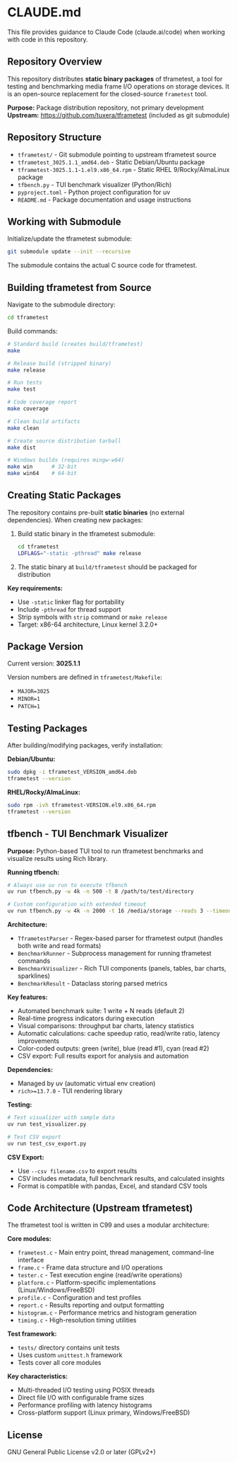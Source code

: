 # CLAUDE.md

This file provides guidance to Claude Code (claude.ai/code) when working with code in this repository.

## Repository Overview

This repository distributes **static binary packages** of tframetest, a tool for testing and benchmarking media frame I/O operations on storage devices. It is an open-source replacement for the closed-source `frametest` tool.

**Purpose:** Package distribution repository, not primary development
**Upstream:** https://github.com/tuxera/tframetest (included as git submodule)

## Repository Structure

- `tframetest/` - Git submodule pointing to upstream tframetest source
- `tframetest_3025.1.1_amd64.deb` - Static Debian/Ubuntu package
- `tframetest-3025.1.1-1.el9.x86_64.rpm` - Static RHEL 9/Rocky/AlmaLinux package
- `tfbench.py` - TUI benchmark visualizer (Python/Rich)
- `pyproject.toml` - Python project configuration for uv
- `README.md` - Package documentation and usage instructions

## Working with Submodule

Initialize/update the tframetest submodule:
```bash
git submodule update --init --recursive
```

The submodule contains the actual C source code for tframetest.

## Building tframetest from Source

Navigate to the submodule directory:
```bash
cd tframetest
```

Build commands:
```bash
# Standard build (creates build/tframetest)
make

# Release build (stripped binary)
make release

# Run tests
make test

# Code coverage report
make coverage

# Clean build artifacts
make clean

# Create source distribution tarball
make dist

# Windows builds (requires mingw-w64)
make win      # 32-bit
make win64    # 64-bit
```

## Creating Static Packages

The repository contains pre-built **static binaries** (no external dependencies). When creating new packages:

1. Build static binary in the tframetest submodule:
   ```bash
   cd tframetest
   LDFLAGS="-static -pthread" make release
   ```

2. The static binary at `build/tframetest` should be packaged for distribution

**Key requirements:**
- Use `-static` linker flag for portability
- Include `-pthread` for thread support
- Strip symbols with `strip` command or `make release`
- Target: x86-64 architecture, Linux kernel 3.2.0+

## Package Version

Current version: **3025.1.1**

Version numbers are defined in `tframetest/Makefile`:
- `MAJOR=3025`
- `MINOR=1`
- `PATCH=1`

## Testing Packages

After building/modifying packages, verify installation:

**Debian/Ubuntu:**
```bash
sudo dpkg -i tframetest_VERSION_amd64.deb
tframetest --version
```

**RHEL/Rocky/AlmaLinux:**
```bash
sudo rpm -ivh tframetest-VERSION.el9.x86_64.rpm
tframetest --version
```

## tfbench - TUI Benchmark Visualizer

**Purpose:** Python-based TUI tool to run tframetest benchmarks and visualize results using Rich library.

**Running tfbench:**
```bash
# Always use uv run to execute tfbench
uv run tfbench.py -w 4k -n 500 -t 8 /path/to/test/directory

# Custom configuration with extended timeout
uv run tfbench.py -w 4k -n 2000 -t 16 /media/storage --reads 3 --timeout 3600
```

**Architecture:**
- `TframetestParser` - Regex-based parser for tframetest output (handles both write and read formats)
- `BenchmarkRunner` - Subprocess management for running tframetest commands
- `BenchmarkVisualizer` - Rich TUI components (panels, tables, bar charts, sparklines)
- `BenchmarkResult` - Dataclass storing parsed metrics

**Key features:**
- Automated benchmark suite: 1 write + N reads (default 2)
- Real-time progress indicators during execution
- Visual comparisons: throughput bar charts, latency statistics
- Automatic calculations: cache speedup ratio, read/write ratio, latency improvements
- Color-coded outputs: green (write), blue (read #1), cyan (read #2)
- CSV export: Full results export for analysis and automation

**Dependencies:**
- Managed by uv (automatic virtual env creation)
- `rich>=13.7.0` - TUI rendering library

**Testing:**
```bash
# Test visualizer with sample data
uv run test_visualizer.py

# Test CSV export
uv run test_csv_export.py
```

**CSV Export:**
- Use `--csv filename.csv` to export results
- CSV includes metadata, full benchmark results, and calculated insights
- Format is compatible with pandas, Excel, and standard CSV tools

## Code Architecture (Upstream tframetest)

The tframetest tool is written in C99 and uses a modular architecture:

**Core modules:**
- `frametest.c` - Main entry point, thread management, command-line interface
- `frame.c` - Frame data structure and I/O operations
- `tester.c` - Test execution engine (read/write operations)
- `platform.c` - Platform-specific implementations (Linux/Windows/FreeBSD)
- `profile.c` - Configuration and test profiles
- `report.c` - Results reporting and output formatting
- `histogram.c` - Performance metrics and histogram generation
- `timing.c` - High-resolution timing utilities

**Test framework:**
- `tests/` directory contains unit tests
- Uses custom `unittest.h` framework
- Tests cover all core modules

**Key characteristics:**
- Multi-threaded I/O testing using POSIX threads
- Direct file I/O with configurable frame sizes
- Performance profiling with latency histograms
- Cross-platform support (Linux primary, Windows/FreeBSD)

## License

GNU General Public License v2.0 or later (GPLv2+)
